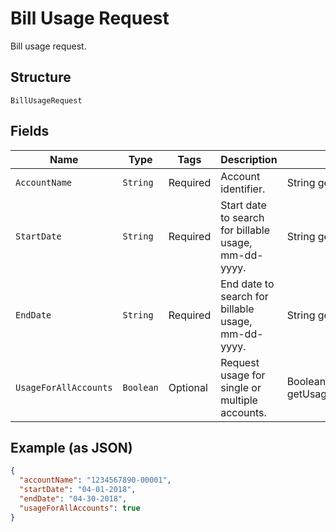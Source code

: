 
# Bill Usage Request

Bill usage request.

## Structure

`BillUsageRequest`

## Fields

| Name | Type | Tags | Description | Getter | Setter |
|  --- | --- | --- | --- | --- | --- |
| `AccountName` | `String` | Required | Account identifier. | String getAccountName() | setAccountName(String accountName) |
| `StartDate` | `String` | Required | Start date to search for billable usage, mm-dd-yyyy. | String getStartDate() | setStartDate(String startDate) |
| `EndDate` | `String` | Required | End date to search for billable usage, mm-dd-yyyy. | String getEndDate() | setEndDate(String endDate) |
| `UsageForAllAccounts` | `Boolean` | Optional | Request usage for single or multiple accounts. | Boolean getUsageForAllAccounts() | setUsageForAllAccounts(Boolean usageForAllAccounts) |

## Example (as JSON)

```json
{
  "accountName": "1234567890-00001",
  "startDate": "04-01-2018",
  "endDate": "04-30-2018",
  "usageForAllAccounts": true
}
```

